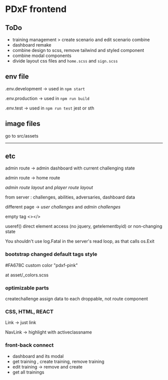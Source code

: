 # PDxF frontend

## ToDo

- training management > create scenario and edit scenario combine
- dashboard remake
- combine design to scss, remove tailwind and styled component
- combine modal components
- divide layout css files and `home.scss` and `sign.scss`

## env file

.env.development -> used in `npm start`

.env.production -> used in `npm run build`

.env.test -> used in `npm run test` jest or sth

## image files

go to src/assets

---

## etc

admin route -> admin dashboard with current challenging state

admin route -> home route

_admin route layout_ and _player route layout_

from server : challenges, abilities, adversaries, dashboard data

different page -> _user challenges_ and _admin challenges_

empty tag <></>

useref() direct element access (no jquery, getelementbyid) or non-changing state

You shouldn't use log.Fatal in the server's read loop, as that calls os.Exit

### bootstrap changed default tags style

#FA678C custom color "pdxf-pink"

at asset/\_colors.scss

### optimizable parts

createchallenge assign data to each droppable, not route component

### CSS, HTML, REACT

Link -> just link

NavLink -> highlight with activeclassname

### front-back connect

- dashboard and its modal
- get training , create training, remove training
- edit training -> remove and create
- get all trainings
